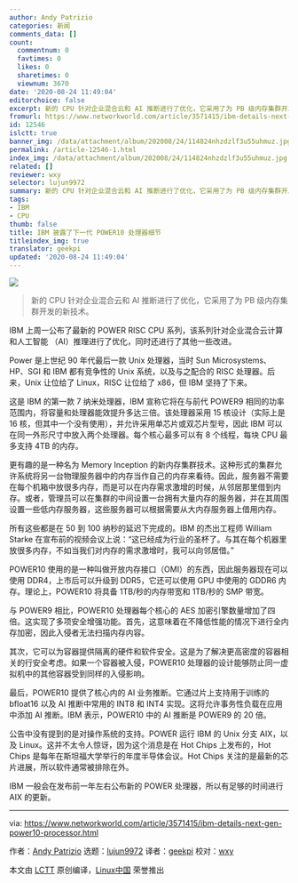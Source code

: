 ```yaml
---
author: Andy Patrizio
categories: 新闻
comments_data: []
count:
  commentnum: 0
  favtimes: 0
  likes: 0
  sharetimes: 0
  viewnum: 3670
date: '2020-08-24 11:49:04'
editorchoice: false
excerpt: 新的 CPU 针对企业混合云和 AI 推断进行了优化，它采用了为 PB 级内存集群开发的新技术。
fromurl: https://www.networkworld.com/article/3571415/ibm-details-next-gen-power10-processor.html
id: 12546
islctt: true
banner_img: /data/attachment/album/202008/24/114824nhzdzlf3u55uhmuz.jpg
permalink: /article-12546-1.html
index_img: /data/attachment/album/202008/24/114824nhzdzlf3u55uhmuz.jpg.thumb.jpg
related: []
reviewer: wxy
selector: lujun9972
summary: 新的 CPU 针对企业混合云和 AI 推断进行了优化，它采用了为 PB 级内存集群开发的新技术。
tags:
- IBM
- CPU
thumb: false
title: IBM 披露了下一代 POWER10 处理器细节
titleindex_img: true
translator: geekpi
updated: '2020-08-24 11:49:04'
---
```


![](/data/attachment/album/202008/24/114824nhzdzlf3u55uhmuz.jpg)



> 
> 新的 CPU 针对企业混合云和 AI 推断进行了优化，它采用了为 PB 级内存集群开发的新技术。
> 
> 
> 


IBM 上周一公布了最新的 POWER RISC CPU 系列，该系列针对企业混合云计算和人工智能 （AI）推理进行了优化，同时还进行了其他一些改进。


Power 是上世纪 90 年代最后一款 Unix 处理器，当时 Sun Microsystems、HP、SGI 和 IBM 都有竞争性的 Unix 系统，以及与之配合的 RISC 处理器。后来，Unix 让位给了 Linux，RISC 让位给了 x86，但 IBM 坚持了下来。


这是 IBM 的第一款 7 纳米处理器，IBM 宣称它将在与前代 POWER9 相同的功率范围内，将容量和处理器能效提升多达三倍。该处理器采用 15 核设计（实际上是 16 核，但其中一个没有使用），并允许采用单芯片或双芯片型号，因此 IBM 可以在同一外形尺寸中放入两个处理器。每个核心最多可以有 8 个线程，每块 CPU 最多支持 4TB 的内存。


更有趣的是一种名为 Memory Inception 的新内存集群技术。这种形式的集群允许系统将另一台物理服务器中的内存当作自己的内存来看待。因此，服务器不需要在每个机箱中放很多内存，而是可以在内存需求激增的时候，从邻居那里借到内存。或者，管理员可以在集群的中间设置一台拥有大量内存的服务器，并在其周围设置一些低内存服务器，这些服务器可以根据需要从大内存服务器上借用内存。


所有这些都是在 50 到 100 纳秒的延迟下完成的。IBM 的杰出工程师 William Starke 在宣布前的视频会议上说：“这已经成为行业的圣杯了。与其在每个机器里放很多内存，不如当我们对内存的需求激增时，我可以向邻居借。”


POWER10 使用的是一种叫做开放内存接口（OMI）的东西，因此服务器现在可以使用 DDR4，上市后可以升级到 DDR5，它还可以使用 GPU 中使用的 GDDR6 内存。理论上，POWER10 将具备 1TB/秒的内存带宽和 1TB/秒的 SMP 带宽。


与 POWER9 相比，POWER10 处理器每个核心的 AES 加密引擎数量增加了四倍。这实现了多项安全增强功能。首先，这意味着在不降低性能的情况下进行全内存加密，因此入侵者无法扫描内存内容。


其次，它可以为容器提供隔离的硬件和软件安全。这是为了解决更高密度的容器相关的行安全考虑。如果一个容器被入侵，POWER10 处理器的设计能够防止同一虚拟机中的其他容器受到同样的入侵影响。


最后，POWER10 提供了核心内的 AI 业务推断。它通过片上支持用于训练的 bfloat16 以及 AI 推断中常用的 INT8 和 INT4 实现。这将允许事务性负载在应用中添加 AI 推断。IBM 表示，POWER10 中的 AI 推断是 POWER9 的 20 倍。


公告中没有提到的是对操作系统的支持。POWER 运行 IBM 的 Unix 分支 AIX，以及 Linux。这并不太令人惊讶，因为这个消息是在 Hot Chips 上发布的，Hot Chips 是每年在斯坦福大学举行的年度半导体会议。Hot Chips 关注的是最新的芯片进展，所以软件通常被排除在外。


IBM 一般会在发布前一年左右公布新的 POWER 处理器，所以有足够的时间进行 AIX 的更新。




---


via: <https://www.networkworld.com/article/3571415/ibm-details-next-gen-power10-processor.html>


作者：[Andy Patrizio](https://www.networkworld.com/author/Andy-Patrizio/) 选题：[lujun9972](https://github.com/lujun9972) 译者：[geekpi](https://github.com/geekpi) 校对：[wxy](https://github.com/wxy)


本文由 [LCTT](https://github.com/LCTT/TranslateProject) 原创编译，[Linux中国](https://linux.cn/) 荣誉推出